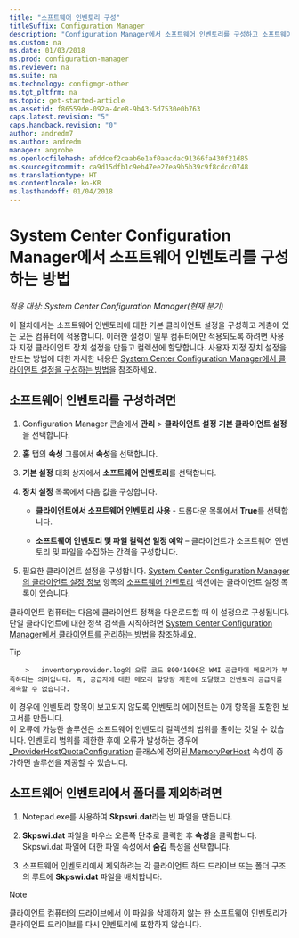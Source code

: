 ```yaml
---
title: "소프트웨어 인벤토리 구성"
titleSuffix: Configuration Manager
description: "Configuration Manager에서 소프트웨어 인벤토리를 구성하고 소프트웨어 인벤토리의 폴더를 제외합니다."
ms.custom: na
ms.date: 01/03/2018
ms.prod: configuration-manager
ms.reviewer: na
ms.suite: na
ms.technology: configmgr-other
ms.tgt_pltfrm: na
ms.topic: get-started-article
ms.assetid: f86559de-092a-4ce8-9b43-5d7530e0b763
caps.latest.revision: "5"
caps.handback.revision: "0"
author: andredm7
ms.author: andredm
manager: angrobe
ms.openlocfilehash: afddcef2caab6e1af0aacdac91366fa430f21d85
ms.sourcegitcommit: ca9d15dfb1c9eb47ee27ea9b5b39c9f8cdcc0748
ms.translationtype: HT
ms.contentlocale: ko-KR
ms.lasthandoff: 01/04/2018
---
```

# <a name="how-to-configure-software-inventory-in-system-center-configuration-manager"></a>System Center Configuration Manager에서 소프트웨어 인벤토리를 구성하는 방법

*적용 대상: System Center Configuration Manager(현재 분기)*

이 절차에서는 소프트웨어 인벤토리에 대한 기본 클라이언트 설정을 구성하고 계층에 있는 모든 컴퓨터에 적용합니다. 이러한 설정이 일부 컴퓨터에만 적용되도록 하려면 사용자 지정 클라이언트 장치 설정을 만들고 컬렉션에 할당합니다. 사용자 지정 장치 설정을 만드는 방법에 대한 자세한 내용은 [System Center Configuration Manager에서 클라이언트 설정을 구성하는 방법](../../../../core/clients/deploy/configure-client-settings.md)을 참조하세요.   

## <a name="to-configure-software-inventory"></a>소프트웨어 인벤토리를 구성하려면  

1.  Configuration Manager 콘솔에서 **관리** > **클라이언트 설정** **기본 클라이언트 설정**을 선택합니다.  

4.  **홈** 탭의 **속성** 그룹에서 **속성**을 선택합니다.  

5.  **기본 설정** 대화 상자에서 **소프트웨어 인벤토리**를 선택합니다.  

6.  **장치 설정** 목록에서 다음 값을 구성합니다.  

    -   **클라이언트에서 소프트웨어 인벤토리 사용** - 드롭다운 목록에서 **True**를 선택합니다.  

    -   **소프트웨어 인벤토리 및 파일 컬렉션 일정 예약** – 클라이언트가 소프트웨어 인벤토리 및 파일을 수집하는 간격을 구성합니다.   

7.  필요한 클라이언트 설정을 구성합니다. [System Center Configuration Manager의 클라이언트 설정 정보](../../../../core/clients/deploy/about-client-settings.md) 항목의 [소프트웨어 인벤토리](../../../../core/clients/deploy/about-client-settings.md#software-inventory) 섹션에는 클라이언트 설정 목록이 있습니다.  

 클라이언트 컴퓨터는 다음에 클라이언트 정책을 다운로드할 때 이 설정으로 구성됩니다. 단일 클라이언트에 대한 정책 검색을 시작하려면 [System Center Configuration Manager에서 클라이언트를 관리하는 방법](../../../../core/clients/manage/manage-clients.md)을 참조하세요.  

 > [!TIP]  
        >   inventoryprovider.log의 오류 코드 80041006은 WMI 공급자에 메모리가 부족하다는 의미입니다. 즉, 공급자에 대한 메모리 할당량 제한에 도달했고 인벤토리 공급자를 계속할 수 없습니다.
이 경우에 인벤토리 항목이 보고되지 않도록 인벤토리 에이전트는 0개 항목을 포함한 보고서를 만듭니다. <br/>
이 오류에 가능한 솔루션은 소프트웨어 인벤토리 컬렉션의 범위를 줄이는 것일 수 있습니다. 인벤토리 범위를 제한한 후에 오류가 발생하는 경우에 [_ProviderHostQuotaConfiguration](https://msdn.microsoft.com/library/aa394671) 클래스에 정의된[ MemoryPerHost](https://blogs.technet.microsoft.com/askperf/2008/09/16/memory-and-handle-quotas-in-the-wmi-provider-service/) 속성이 증가하면 솔루션을 제공할 수 있습니다.

<!--SMS.480648 include WMI Out of memory tip -->


## <a name="to-exclude-folders-from-software-inventory"></a>소프트웨어 인벤토리에서 폴더를 제외하려면  

1.  Notepad.exe를 사용하여 **Skpswi.dat**라는 빈 파일을 만듭니다.  

2.  **Skpswi.dat** 파일을 마우스 오른쪽 단추로 클릭한 후 **속성**을 클릭합니다. Skpswi.dat 파일에 대한 파일 속성에서 **숨김** 특성을 선택합니다.  

3.  소프트웨어 인벤토리에서 제외하려는 각 클라이언트 하드 드라이브 또는 폴더 구조의 루트에 **Skpswi.dat** 파일을 배치합니다.  

> [!NOTE]  
>  클라이언트 컴퓨터의 드라이브에서 이 파일을 삭제하지 않는 한 소프트웨어 인벤토리가 클라이언트 드라이브를 다시 인벤토리에 포함하지 않습니다.